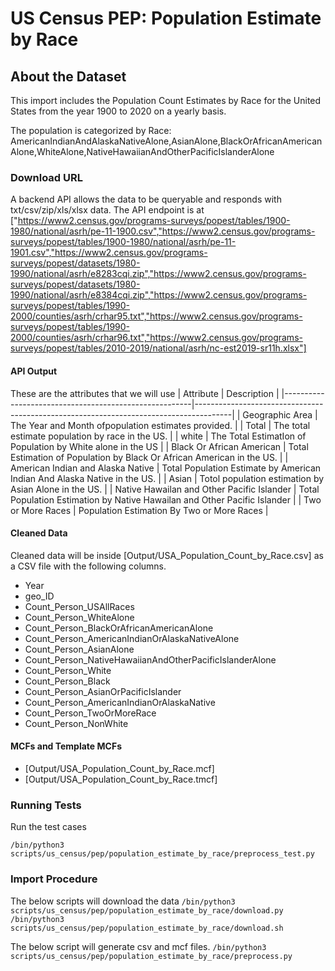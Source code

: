 # US Census PEP: Population Estimate by Race

## About the Dataset
This import includes the Population Count Estimates by Race for the United States from the year 1900 to 2020 on a yearly basis.

The population is categorized by Race:
AmericanIndianAndAlaskaNativeAlone,AsianAlone,BlackOrAfricanAmericanAlone,WhiteAlone,NativeHawaiianAndOtherPacificIslanderAlone
 

### Download URL
A backend API allows the data to be queryable and responds with txt/csv/zip/xls/xlsx data. The API endpoint is at ["https://www2.census.gov/programs-surveys/popest/tables/1900-1980/national/asrh/pe-11-1900.csv","https://www2.census.gov/programs-surveys/popest/tables/1900-1980/national/asrh/pe-11-1901.csv","https://www2.census.gov/programs-surveys/popest/datasets/1980-1990/national/asrh/e8283cqi.zip","https://www2.census.gov/programs-surveys/popest/datasets/1980-1990/national/asrh/e8384cqi.zip","https://www2.census.gov/programs-surveys/popest/tables/1990-2000/counties/asrh/crhar95.txt","https://www2.census.gov/programs-surveys/popest/tables/1990-2000/counties/asrh/crhar96.txt","https://www2.census.gov/programs-surveys/popest/tables/2010-2019/national/asrh/nc-est2019-sr11h.xlsx"]

#### API Output
These are the attributes that we will use
| Attribute      					| Description                                                 				|
|-------------------------------------------------------|---------------------------------------------------------------------------------------|
| Geographic Area  					| The Year and Month ofpopulation estimates provided. 					|
| Total  				          	| The total estimate  population by race in the US. 					|
| white                                       		| The Total EstimatIon of Population by White alone  in the US				|
| Black Or African American    				| Total Estimation of Population by Black Or African American  in the US. 		|
| American Indian and Alaska Native  		   	| Total Population Estimate by American Indian And Alaska Native in the US.  		|
| Asian                         			| Totol population estimation by Asian Alone in the US. 		        	|
| Native Hawailan and Other Pacific Islander    	| Total Population Estimation by Native Hawailan and Other Pacific Islander		|
| Two or More Races                             	| Population Estimation By Two or More Races						|
#### Cleaned Data
Cleaned data will be inside [Output/USA_Population_Count_by_Race.csv] as a CSV file with the following columns.

- Year
- geo_ID
- Count_Person_USAllRaces
- Count_Person_WhiteAlone
- Count_Person_BlackOrAfricanAmericanAlone
- Count_Person_AmericanIndianOrAlaskaNativeAlone
- Count_Person_AsianAlone
- Count_Person_NativeHawaiianAndOtherPacificIslanderAlone
- Count_Person_White
- Count_Person_Black
- Count_Person_AsianOrPacificIslander
- Count_Person_AmericanIndianOrAlaskaNative
- Count_Person_TwoOrMoreRace
- Count_Person_NonWhite

#### MCFs and Template MCFs
- [Output/USA_Population_Count_by_Race.mcf]
- [Output/USA_Population_Count_by_Race.tmcf]

### Running Tests

Run the test cases

```/bin/python3 scripts/us_census/pep/population_estimate_by_race/preprocess_test.py```

### Import Procedure

The below scripts will download the data
`/bin/python3 scripts/us_census/pep/population_estimate_by_race/download.py`
`/bin/python3 scripts/us_census/pep/population_estimate_by_race/download.sh`

The below script will generate csv and mcf files.
`/bin/python3 scripts/us_census/pep/population_estimate_by_race/preprocess.py`
